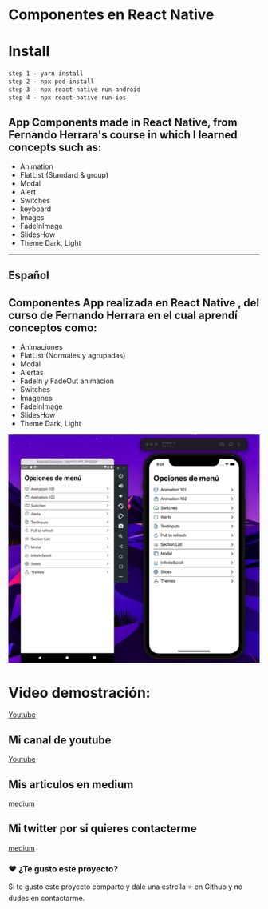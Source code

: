 <p align="center">
    <h1>Componentes en React Native</h1>
</p>

# Install
```
step 1 - yarn install
step 2 - npx pod-install  
step 3 - npx react-native run-android 
step 4 - npx react-native run-ios 
```
## App Components made in React Native, from Fernando Herrara's course in which I learned concepts such as:
* Animation
* FlatList (Standard & group)
* Modal
* Alert
* Switches
* keyboard
* Images
* FadeInImage
* SlidesHow
* Theme Dark, Light


-----------------------------------------
## Español
## Componentes App realizada en React Native , del curso de Fernando Herrara en el cual aprendí conceptos como:
* Animaciones
* FlatList (Normales y agrupadas)
* Modal
* Alertas
* FadeIn y FadeOut animacion
* Switches
* Imagenes
* FadeInImage
* SlidesHow
* Theme Dark, Light

<img src="miniatura1.png" />

# Video demostración:
[Youtube](https://www.youtube.com/watch?v=SRdmwW7EtQk)



## Mi canal de youtube 

[Youtube](https://www.youtube.com/channel/UCQsrs_h91Q-baLx-n_rcdNg)

## Mis articulos en medium
[medium](https://devjaime.medium.com/)


## Mi twitter por si quieres contacterme
[medium](https://twitter.com/HsJhernandez)

### :heart: ¿Te gusto este proyecto?

Si te gusto este proyecto comparte y dale una estrella :star: en Github y no dudes en contactarme.